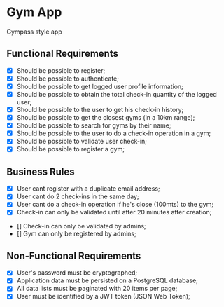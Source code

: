 # Gym App

Gympass style app

## Functional Requirements

- [x] Should be possible to register;
- [x] Should be possible to authenticate;
- [x] Should be possible to get logged user profile information;
- [x] Should be possible to obtain the total check-in quantity of the logged user;
- [x] Should be possible to the user to get his check-in history;
- [x] Should be possible to get the closest gyms (in a 10km range);
- [x] Should be possible to search for gyms by their name;
- [x] Should be possible to the user to do a check-in operation in a gym;
- [x] Should be possible to validate user check-in;
- [x] Should be possible to register a gym;

## Business Rules

- [x] User cant register with a duplicate email address;
- [x] User cant do 2 check-ins in the same day;
- [x] User cant do a check-in operation if he's close (100mts) to the gym;
- [x] Check-in can only be validated until after 20 minutes after creation;
- [] Check-in can only be validated by admins;
- [] Gym can only be registered by admins;

## Non-Functional Requirements

- [x] User's password must be cryptographed;
- [x] Application data must be persisted on a PostgreSQL database;
- [x] All data lists must be paginated with 20 items per page;
- [x] User must be identified by a JWT token (JSON Web Token);
